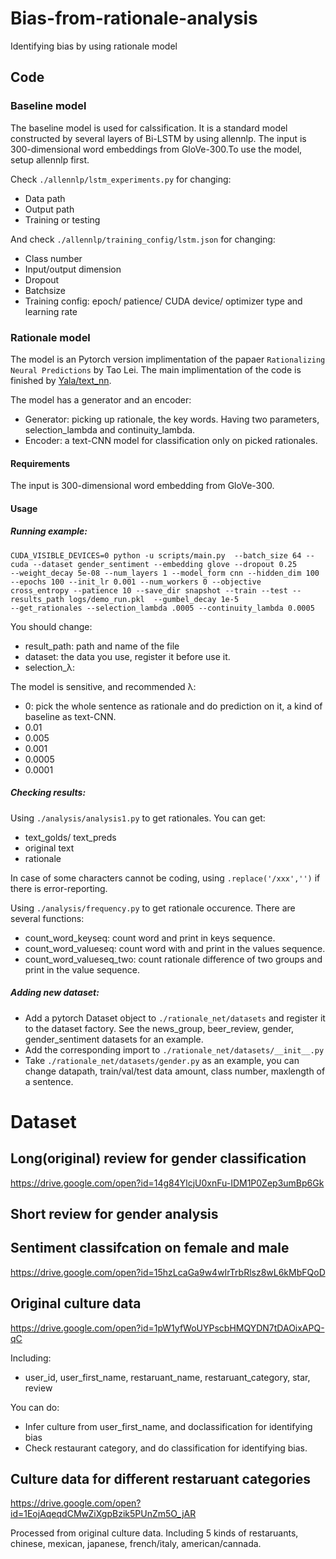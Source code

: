 # Bias-from-rationale-analysis
Identifying bias by using rationale model

## Code
### Baseline model

The baseline model is used for calssification. It is a standard model constructed by several layers of Bi-LSTM by using allennlp. The input is 300-dimensional word embeddings from GloVe-300.To use the model, setup allennlp first. 

 Check `./allennlp/lstm_experiments.py` for changing:
- Data path
- Output path
- Training or testing

 And check `./allennlp/training_config/lstm.json` for changing:
- Class number
- Input/output dimension
- Dropout
- Batchsize
- Training config: epoch/ patience/ CUDA device/ optimizer type and learning rate


### Rationale model

The model is an Pytorch version implimentation of the papaer ```Rationalizing Neural Predictions``` by Tao Lei.
The main implimentation of the code is finished by [Yala/text_nn](https://github.com/yala/text_nn "悬停显示").

The model has a generator and an encoder:
- Generator: picking up rationale, the key words. Having two parameters, selection_lambda and continuity_lambda.
- Encoder: a text-CNN model for classification only on picked rationales.

#### Requirements
The input is 300-dimensional word embedding from GloVe-300.

#### Usage
##### Running example:

```
CUDA_VISIBLE_DEVICES=0 python -u scripts/main.py  --batch_size 64 --cuda --dataset gender_sentiment --embedding glove --dropout 0.25 
--weight_decay 5e-08 --num_layers 1 --model_form cnn --hidden_dim 100 --epochs 100 --init_lr 0.001 --num_workers 0 --objective
cross_entropy --patience 10 --save_dir snapshot --train --test --results_path logs/demo_run.pkl  --gumbel_decay 1e-5 
--get_rationales --selection_lambda .0005 --continuity_lambda 0.0005
```
You should change:
- result_path: path and name of the file
- dataset: the data you use, register it before use it.
- selection_λ: 

The model is sensitive, and recommended λ:
- 0: pick the whole sentence as rationale and do prediction on it, a kind of baseline as text-CNN.
- 0.01
- 0.005
- 0.001
- 0.0005
- 0.0001

##### Checking results:

Using `./analysis/analysis1.py` to get rationales. You can get:
- text_golds/ text_preds
- original text
- rationale

In case of some characters cannot be coding, using `.replace('/xxx','')` if there is error-reporting.

Using `./analysis/frequency.py` to get rationale occurence. There are several functions:
- count_word_keyseq: count word and print in keys sequence.
- count_word_valueseq: count word with and print in the values sequence.
- count_word_valueseq_two: count rationale difference of two groups and print in the value sequence.


##### Adding new dataset:
- Add a pytorch Dataset object to `./rationale_net/datasets` and register it to the dataset factory. See the news_group, beer_review, gender, gender_sentiment datasets for an example.
- Add the corresponding import to `./rationale_net/datasets/__init__.py`
- Take `./rationale_net/datasets/gender.py` as an example, you can change datapath, train/val/test data amount, class number, maxlength of a sentence.

# Dataset
## Long(original) review for gender classification

https://drive.google.com/open?id=14g84YlcjU0xnFu-IDM1P0Zep3umBp6Gk

## Short review for gender analysis

## Sentiment classifcation on female and male

https://drive.google.com/open?id=15hzLcaGa9w4wIrTrbRlsz8wL6kMbFQoD


## Original culture data

https://drive.google.com/open?id=1pW1yfWoUYPscbHMQYDN7tDAOixAPQ-qC

Including:
- user_id, user_first_name, restaruant_name, restaruant_category, star, review

You can do:
- Infer culture from user_first_name, and doclassification for identifying bias
- Check restaurant category, and do classification for identifying bias. 

## Culture data for different restaruant categories

https://drive.google.com/open?id=1EojAqeqdCMwZiXgpBzik5PUnZm5O_jAR

Processed from original culture data. Including 5 kinds of restaruants, chinese, mexican, japanese, french/italy, american/cannada.
